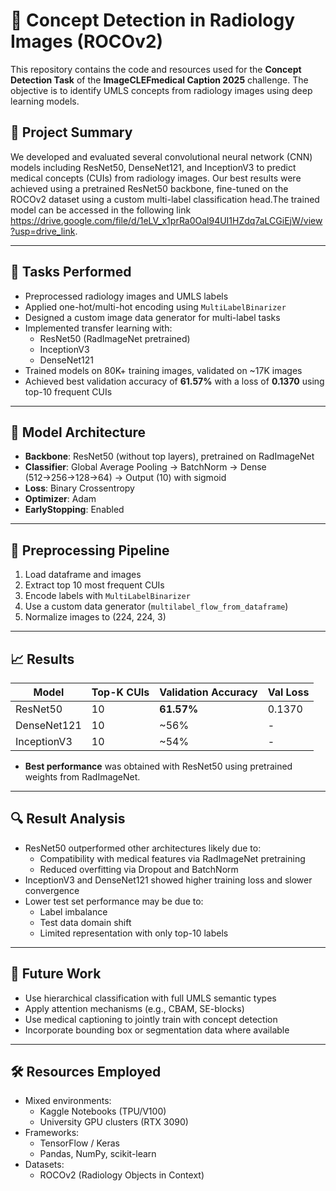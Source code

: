 # 🧠 Concept Detection in Radiology Images (ROCOv2)

This repository contains the code and resources used for the **Concept Detection Task** of the **ImageCLEFmedical Caption 2025** challenge. The objective is to identify UMLS concepts from radiology images using deep learning models.

## 📌 Project Summary

We developed and evaluated several convolutional neural network (CNN) models including ResNet50, DenseNet121, and InceptionV3 to predict medical concepts (CUIs) from radiology images. Our best results were achieved using a pretrained ResNet50 backbone, fine-tuned on the ROCOv2 dataset using a custom multi-label classification head.The trained model can be accessed in the following link https://drive.google.com/file/d/1eLV_x1prRa0Oal94UI1HZdq7aLCGiEjW/view?usp=drive_link.

---

## 🧪 Tasks Performed

- Preprocessed radiology images and UMLS labels
- Applied one-hot/multi-hot encoding using `MultiLabelBinarizer`
- Designed a custom image data generator for multi-label tasks
- Implemented transfer learning with:
  - ResNet50 (RadImageNet pretrained)
  - InceptionV3
  - DenseNet121
- Trained models on 80K+ training images, validated on ~17K images
- Achieved best validation accuracy of **61.57%** with a loss of **0.1370** using top-10 frequent CUIs

---

## 🚀 Model Architecture

- **Backbone**: ResNet50 (without top layers), pretrained on RadImageNet
- **Classifier**: Global Average Pooling → BatchNorm → Dense (512→256→128→64) → Output (10) with sigmoid
- **Loss**: Binary Crossentropy
- **Optimizer**: Adam
- **EarlyStopping**: Enabled

---

## 🔄 Preprocessing Pipeline

1. Load dataframe and images
2. Extract top 10 most frequent CUIs
3. Encode labels with `MultiLabelBinarizer`
4. Use a custom data generator (`multilabel_flow_from_dataframe`)
5. Normalize images to (224, 224, 3)

---

## 📈 Results

| Model         | Top-K CUIs | Validation Accuracy | Val Loss |
|---------------|------------|---------------------|----------|
| ResNet50      | 10         | **61.57%**          | 0.1370   |
| DenseNet121   | 10         | ~56%                | -        |
| InceptionV3   | 10         | ~54%                | -        |

- **Best performance** was obtained with ResNet50 using pretrained weights from RadImageNet.

---

## 🔍 Result Analysis

- ResNet50 outperformed other architectures likely due to:
  - Compatibility with medical features via RadImageNet pretraining
  - Reduced overfitting via Dropout and BatchNorm
- InceptionV3 and DenseNet121 showed higher training loss and slower convergence
- Lower test set performance may be due to:
  - Label imbalance
  - Test data domain shift
  - Limited representation with only top-10 labels

---

## 🧠 Future Work

- Use hierarchical classification with full UMLS semantic types
- Apply attention mechanisms (e.g., CBAM, SE-blocks)
- Use medical captioning to jointly train with concept detection
- Incorporate bounding box or segmentation data where available

---

## 🛠️ Resources Employed

- Mixed environments:
  - Kaggle Notebooks (TPU/V100)
  - University GPU clusters (RTX 3090)
- Frameworks:
  - TensorFlow / Keras
  - Pandas, NumPy, scikit-learn
- Datasets:
  - ROCOv2 (Radiology Objects in Context)
